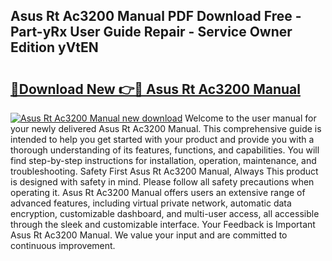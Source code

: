 ## Asus Rt Ac3200 Manual PDF Download Free - Part-yRx User Guide Repair - Service Owner Edition yVtEN

# <h2><a href="http://cf22758.oget.top/?id=Asus+Rt+Ac3200+Manual">🔗Download New 👉🔴 Asus Rt Ac3200 Manual</a></h2>

[![Asus Rt Ac3200 Manual new download](https://i.imgur.com/5g1atiW.png)](http://cf22758.oget.top/?id=Asus+Rt+Ac3200+Manual)
Welcome to the user manual for your newly delivered Asus Rt Ac3200 Manual. This comprehensive guide is intended to help you get started with your product and provide you with a thorough understanding of its features, functions, and capabilities. You will find step-by-step instructions for installation, operation, maintenance, and troubleshooting. Safety First Asus Rt Ac3200 Manual, Always This product is designed with safety in mind. Please follow all safety precautions when operating it. Asus Rt Ac3200 Manual offers users an extensive range of advanced features, including virtual private network, automatic data encryption, customizable dashboard, and multi-user access, all accessible through the sleek and customizable interface. Your Feedback is Important Asus Rt Ac3200 Manual. We value your input and are committed to continuous improvement.

